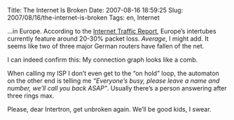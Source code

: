 Title: The Internet Is Broken
Date: 2007-08-16 18:59:25
Slug: 2007/08/16/the-internet-is-broken
Tags: en, Internet


…in Europe. According to the [Internet Traffic Report][1], Europe’s intertubes
currently feature around 20-30% packet loss. _Average_, I might add. It seems
like two of three major German routers have fallen of the net.

I can indeed confirm this: My connection graph looks like a comb.

When calling my ISP I don’t even get to the “on hold” loop, the automaton on
the other end is telling me _“Everyone’s busy, please leave a name and number,
we’ll call you back ASAP”_. Usually there’s a person answering after three
rings max.

Please, dear Intertron, get unbroken again. We’ll be good kids, I swear.

   [1]: http://www.internettrafficreport.com/europe.htm
